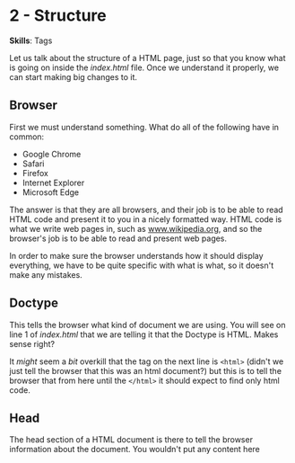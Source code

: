 # 2 - Structure
**Skills**: Tags

Let us talk about the structure of a HTML page, just so that you know what is going on inside the *index.html* file. Once we understand it properly, we can start making big changes to it. 

## Browser
First we must understand something. What do all of the following have in common:
- Google Chrome
- Safari
- Firefox
- Internet Explorer
- Microsoft Edge

The answer is that they are all browsers, and their job is to be able to read HTML code and present it to you in a nicely formatted way. 
HTML code is what we write web pages in, such as www.wikipedia.org, and so the browser's job is to be able to read and present web pages.

In order to make sure the browser understands how it should display everything, we have to be quite specific with what is what, so it doesn't make any mistakes.

## Doctype
This tells the browser what kind of document we are using. You will see on line 1 of *index.html* that we are telling it that the Doctype is HTML. Makes sense right? 

It *might* seem a *bit* overkill that the tag on the next line is `<html>` (didn't we just tell the browser that this was an html document?) but this is to tell the browser that from here until the `</html>` it should expect to find only html code. 

## Head
The head section of a HTML document is there to tell the browser information about the document. You wouldn't put any content here